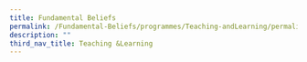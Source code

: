 ```yaml
---
title: Fundamental Beliefs
permalink: /Fundamental-Beliefs/programmes/Teaching-andLearning/permalink
description: ""
third_nav_title: Teaching &Learning
---
```

